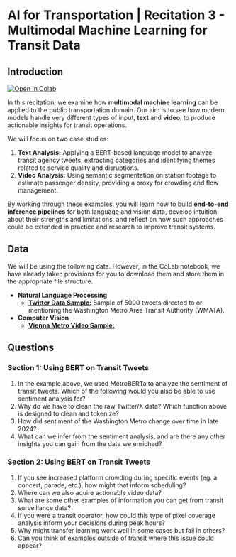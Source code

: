 # AI for Transportation | Recitation 3 - Multimodal Machine Learning for Transit Data

## Introduction

<a target="_blank" href="https://colab.research.google.com/github/RicoFio/UAI-Transportation-2025/blob/main/recitations/recitation_3/recitation_3_code.ipynb">
  <img src="https://colab.research.google.com/assets/colab-badge.svg" alt="Open In Colab"/>
</a>

In this recitation, we examine how **multimodal machine learning** can be applied to the public transportation domain. Our aim is to see how modern models handle very different types of input, **text** and **video**, to produce actionable insights for transit operations.

We will focus on two case studies:  

1. **Text Analysis:** Applying a BERT-based language model to analyze transit agency tweets, extracting categories and identifying themes related to service quality and disruptions.  
2. **Video Analysis:** Using semantic segmentation on station footage to estimate passenger density, providing a proxy for crowding and flow management.  

By working through these examples, you will learn how to build **end-to-end inference pipelines** for both language and vision data, develop intuition about their strengths and limitations, and reflect on how such approaches could be extended in practice and research to improve transit systems.  

## Data

We will be using the following data. However, in the CoLab notebook, we have already taken provisions for you to download them and store them in the appropriate file structure.

- **Natural Language Processing**
  - [**Twitter Data Sample:**](https://drive.google.com/file/d/1ucmdRh5s_KuWxOWdfZhbcNL2ACtedO85/view?usp=drive_link) Sample of 5000 tweets directed to or mentioning the Washington Metro Area Transit Authority (WMATA).
- **Computer Vision**
  - [**Vienna Metro Video Sample:**](https://drive.google.com/file/d/1Mj8nESD2IcqoqJen_X9dhJlTn3iaVPe2/view?usp=drive_link)

## Questions

### Section 1: Using BERT on Transit Tweets 

1. In the example above, we used MetroBERTa to analyze the sentiment of transit tweets. Which of the following would you also be able to use sentiment analysis for?
2. Why do we have to clean the raw Twitter/X data? Which function above is designed to clean and tokenize?
3. How did sentiment of the Washington Metro change over time in late 2024?
4. What can we infer from the sentiment analysis, and are there any other insights you can gain from the data we enriched?


### Section 2: Using BERT on Transit Tweets 

1. If you see increased platform crowding during specific events (eg. a concert, parade, etc.), how might that inform scheduling?
2. Where can we also aquire actionable video data?
3. What are some other examples of information you can get from transit surveillance data?
4. If you were a transit operator, how could this type of pixel coverage analysis inform your decisions during peak hours?  
5. Why might transfer learning work well in some cases but fail in others?
6. Can you think of examples outside of transit where this issue could appear?